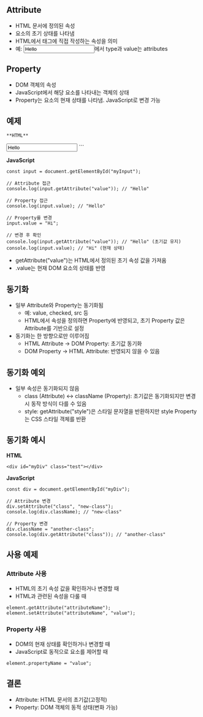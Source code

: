## Attribute 

- HTML 문서에 정의된 속성
- 요소의 초기 상태를 나타냄
- HTML에서 태그에 직접 작성하는 속성을 의미
- 예: <input type="text" value="Hello">에서 type과 value는 attributes

## Property

- DOM 객체의 속성
- JavaScript에서 해당 요소를 나타내는 객체의 상태
- Property는 요소의 현재 상태를 나타냄. JavaScript로 변경 가능

## 예제

```
**HTML**

```
<input id="myInput" type="text" value="Hello">
```

**JavaScript**

```
const input = document.getElementById("myInput");

// Attribute 접근
console.log(input.getAttribute("value")); // "Hello"

// Property 접근
console.log(input.value); // "Hello"

// Property를 변경
input.value = "Hi";

// 변경 후 확인
console.log(input.getAttribute("value")); // "Hello" (초기값 유지)
console.log(input.value); // "Hi" (현재 상태)
```

- getAttribute("value")는 HTML에서 정의된 초기 속성 값을 가져옴
- .value는 현재 DOM 요소의 상태를 반영

## 동기화

- 일부 Attribute와 Property는 동기화됨
  - 예: value, checked, src 등
  - HTML에서 속성을 정의하면 Property에 반영되고, 초기 Property 값은 Attribute를 기반으로 설정
- 동기화는 한 방향으로만 이루어짐
  - HTML Attribute -> DOM Property: 초기값 동기화
  - DOM Property → HTML Attribute: 반영되지 않을 수 있음
 
## 동기화 예외

- 일부 속성은 동기화되지 않음
  - class (Attribute) ↔ className (Property): 초기값은 동기화되지만 변경 시 동작 방식이 다를 수 있음
  - style: getAttribute("style")은 스타일 문자열을 반환하지만 style Property는 CSS 스타일 객체를 반환

## 동기화 예시

**HTML**

```
<div id="myDiv" class="test"></div>
```

**JavaScript**

```
const div = document.getElementById("myDiv");

// Attribute 변경
div.setAttribute("class", "new-class");
console.log(div.className); // "new-class"

// Property 변경
div.className = "another-class";
console.log(div.getAttribute("class")); // "another-class"
```

## 사용 예제

### Attribute 사용

- HTML의 초기 속성 값을 확인하거나 변경할 때
- HTML과 관련된 속성을 다룰 때

```
element.getAttribute("attributeName");
element.setAttribute("attributeName", "value");
```

### Property 사용

- DOM의 현재 상태를 확인하거나 변경할 때
- JavaScript로 동적으로 요소를 제어할 때

```
element.propertyName = "value";
```

## 결론

- Attribute: HTML 문서의 초기값(고정적)
- Property: DOM 객체의 동적 상태(변화 가능)
